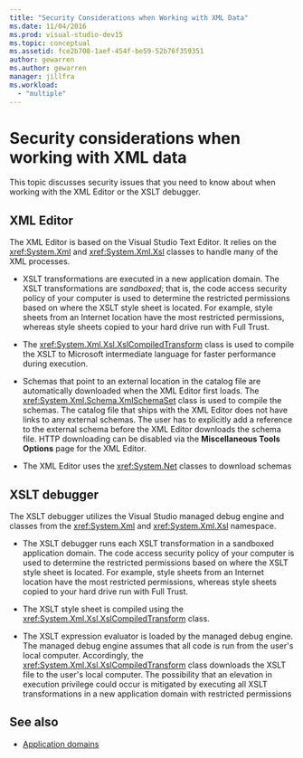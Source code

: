 ```yaml
---
title: "Security Considerations when Working with XML Data"
ms.date: 11/04/2016
ms.prod: visual-studio-dev15
ms.topic: conceptual
ms.assetid: fce2b708-1aef-454f-be59-52b76f359351
author: gewarren
ms.author: gewarren
manager: jillfra
ms.workload:
  - "multiple"
---
```

# Security considerations when working with XML data

This topic discusses security issues that you need to know about when working with the XML Editor or the XSLT debugger.

## XML Editor

 The XML Editor is based on the Visual Studio Text Editor. It relies on the <xref:System.Xml> and <xref:System.Xml.Xsl> classes to handle many of the XML processes.

-   XSLT transformations are executed in a new application domain. The XSLT transformations are *sandboxed*; that is, the code access security policy of your computer is used to determine the restricted permissions based on where the XSLT style sheet is located. For example, style sheets from an Internet location have the most restricted permissions, whereas style sheets copied to your hard drive run with Full Trust.

-   The <xref:System.Xml.Xsl.XslCompiledTransform> class is used to compile the XSLT to Microsoft intermediate language for faster performance during execution.

-   Schemas that point to an external location in the catalog file are automatically downloaded when the XML Editor first loads. The <xref:System.Xml.Schema.XmlSchemaSet> class is used to compile the schemas. The catalog file that ships with the XML Editor does not have links to any external schemas. The user has to explicitly add a reference to the external schema before the XML Editor downloads the schema file. HTTP downloading can be disabled via the **Miscellaneous Tools Options** page for the XML Editor.

-   The XML Editor uses the <xref:System.Net> classes to download schemas

## XSLT debugger

 The XSLT debugger utilizes the Visual Studio managed debug engine and classes from the <xref:System.Xml> and <xref:System.Xml.Xsl> namespace.

-   The XSLT debugger runs each XSLT transformation in a sandboxed application domain. The code access security policy of your computer is used to determine the restricted permissions based on where the XSLT style sheet is located. For example, style sheets from an Internet location have the most restricted permissions, whereas style sheets copied to your hard drive run with Full Trust.

-   The XSLT style sheet is compiled using the <xref:System.Xml.Xsl.XslCompiledTransform> class.

-   The XSLT expression evaluator is loaded by the managed debug engine. The managed debug engine assumes that all code is run from the user's local computer. Accordingly, the <xref:System.Xml.Xsl.XslCompiledTransform> class downloads the XSLT file to the user's local computer. The possibility that an elevation in execution privilege could occur is mitigated by executing all XSLT transformations in a new application domain with restricted permissions

## See also

- [Application domains](/dotnet/framework/app-domains/application-domains)